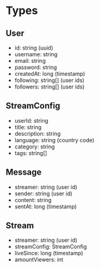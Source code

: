 # Types

## User

- id: string (uuid)
- username: string
- email: string
- password: string
- createdAt: long (timestamp)
- following: string[] (user ids)
- followers: string[] (user ids)

## StreamConfig

- userId: string
- title: string
- description: string
- language: string (country code)
- category: string
- tags: string[]

## Message

- streamer: string (user id)
- sender: string (user id)
- content: string
- sentAt: long (timestamp)

## Stream

- streamer: string (user id)
- streamConfig: StreamConfig
- liveSince: long (timestamp)
- amountViewers: int